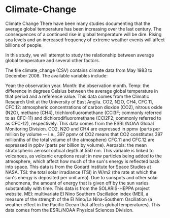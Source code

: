 # Climate-Change
Climate Change There have been many studies documenting that the average global temperature has been increasing over the last century. The consequences of a continued rise in global temperature will be dire. Rising sea levels and an increased frequency of extreme weather events will affect billions of people.

In this study, we will attempt to study the relationship between average global temperature and several other factors.

The file climate_change (CSV) contains climate data from May 1983 to December 2008. The available variables include:

Year: the observation year. Month: the observation month. Temp: the difference in degrees Celsius between the average global temperature in that period and a reference value. This data comes from the Climatic Research Unit at the University of East Anglia. CO2, N2O, CH4, CFC.11, CFC.12: atmospheric concentrations of carbon dioxide (CO2), nitrous oxide (N2O), methane (CH4), trichlorofluoromethane (CCl3F; commonly referred to as CFC-11) and dichlorodifluoromethane (CCl2F2; commonly referred to as CFC-12), respectively. This data comes from the ESRL/NOAA Global Monitoring Division. CO2, N2O and CH4 are expressed in ppmv (parts per million by volume -- i.e., 397 ppmv of CO2 means that CO2 constitutes 397 millionths of the total volume of the atmosphere) CFC.11 and CFC.12 are expressed in ppbv (parts per billion by volume). Aerosols: the mean stratospheric aerosol optical depth at 550 nm. This variable is linked to volcanoes, as volcanic eruptions result in new particles being added to the atmosphere, which affect how much of the sun's energy is reflected back into space. This data is from the Godard Institute for Space Studies at NASA. TSI: the total solar irradiance (TSI) in W/m2 (the rate at which the sun's energy is deposited per unit area). Due to sunspots and other solar phenomena, the amount of energy that is given off by the sun varies substantially with time. This data is from the SOLARIS-HEPPA project website. MEI: multivariate El Nino Southern Oscillation index (MEI), a measure of the strength of the El Nino/La Nina-Southern Oscillation (a weather effect in the Pacific Ocean that affects global temperatures). This data comes from the ESRL/NOAA Physical Sciences Division.
